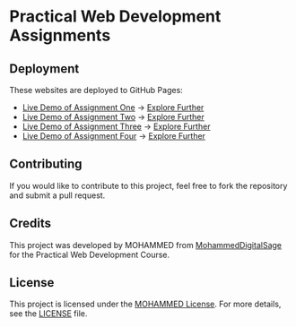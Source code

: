 # Practical Web Development Assignments

## Deployment

These websites are deployed to GitHub Pages: 

  - [Live Demo of Assignment One](https://mohammeddigitalsage.github.io/Assignment-1-Zoo/) → [Explore Further]([https://github.com/tech-moh-logy/Practical-Web-Development/new/main/assignment-one](https://github.com/tech-moh-logy/Practical-Web-Development/blob/main/assignment-one/README.md))
  - [Live Demo of Assignment Two](#) → [Explore Further](#)
  - [Live Demo of Assignment Three](#) → [Explore Further](#)
  - [Live Demo of Assignment Four](#) → [Explore Further](#)

## Contributing

If you would like to contribute to this project, feel free to fork the repository and submit a pull request.

## Credits

This project was developed by MOHAMMED from [MohammedDigitalSage](https://github.com/MohammedDigitalSage) for the Practical Web Development Course.

## License

This project is licensed under the [MOHAMMED License](https://github.com/tech-moh-logy/MOHAMMED-License/blob/main/LICENSE). For more details, see the [LICENSE](https://github.com/tech-moh-logy/MOHAMMED-License/blob/main/README.md) file.
